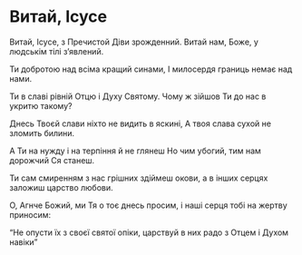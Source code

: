 Витай, Ісусе
================================================================

Витай, Ісусе, з Пречистой Діви
зрожденний.
Витай нам, Боже, у людськім тілі
зʼявлений.

Ти добротою над всіма кращий
синами,
І милосердя границь немає
над нами.

Ти в славі рівній Отцю і Духу
Святому.
Чому ж зійшов Ти до нас в укритю
такому?

Днесь Твоєй слави ніхто не видить
в яскині,
А твоя слава сухой не зломить
билини.

А Ти на нужду і на терпіння
й не глянеш
Но чим убогий, тим нам дорожчий
Ся станеш.

Ти сам смиренням з нас грішних здіймеш
окови,
а в інших серцях заложиш царство
любови.

О, Агнче Божий, ми Тя о тоє
днесь просим,
і наші серця тобі на жертву
приносим:

<q>Не опусти їх з своєї святої
опіки,
царствуй в них радо з Отцем і Духом
навіки</q>
